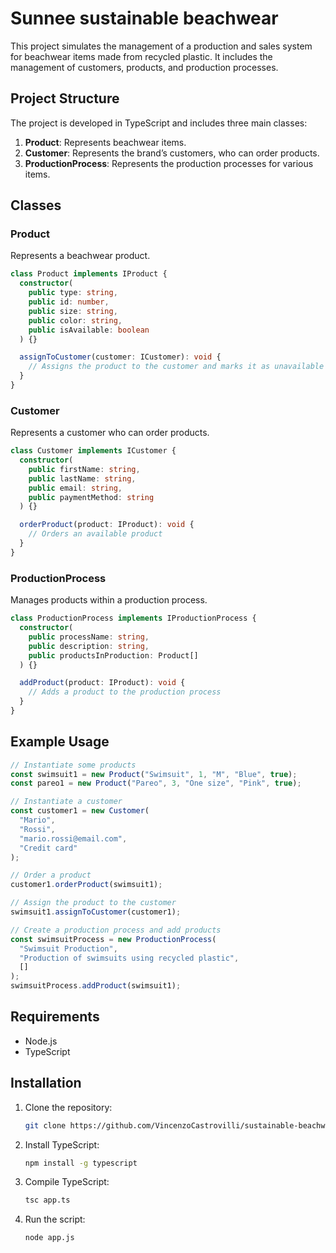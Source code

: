 # Sunnee sustainable beachwear

This project simulates the management of a production and sales system for beachwear items made from recycled plastic. It includes the management of customers, products, and production processes.

## Project Structure

The project is developed in TypeScript and includes three main classes:

1. **Product**: Represents beachwear items.
2. **Customer**: Represents the brand’s customers, who can order products.
3. **ProductionProcess**: Represents the production processes for various items.

## Classes

### Product

Represents a beachwear product.

```typescript
class Product implements IProduct {
  constructor(
    public type: string,
    public id: number,
    public size: string,
    public color: string,
    public isAvailable: boolean
  ) {}

  assignToCustomer(customer: ICustomer): void {
    // Assigns the product to the customer and marks it as unavailable
  }
}
```

### Customer

Represents a customer who can order products.

```typescript
class Customer implements ICustomer {
  constructor(
    public firstName: string,
    public lastName: string,
    public email: string,
    public paymentMethod: string
  ) {}

  orderProduct(product: IProduct): void {
    // Orders an available product
  }
}
```

### ProductionProcess

Manages products within a production process.

```typescript
class ProductionProcess implements IProductionProcess {
  constructor(
    public processName: string,
    public description: string,
    public productsInProduction: Product[]
  ) {}

  addProduct(product: IProduct): void {
    // Adds a product to the production process
  }
}
```

## Example Usage

```typescript
// Instantiate some products
const swimsuit1 = new Product("Swimsuit", 1, "M", "Blue", true);
const pareo1 = new Product("Pareo", 3, "One size", "Pink", true);

// Instantiate a customer
const customer1 = new Customer(
  "Mario",
  "Rossi",
  "mario.rossi@email.com",
  "Credit card"
);

// Order a product
customer1.orderProduct(swimsuit1);

// Assign the product to the customer
swimsuit1.assignToCustomer(customer1);

// Create a production process and add products
const swimsuitProcess = new ProductionProcess(
  "Swimsuit Production",
  "Production of swimsuits using recycled plastic",
  []
);
swimsuitProcess.addProduct(swimsuit1);
```

## Requirements

- Node.js
- TypeScript

## Installation

1. Clone the repository:

   ```bash
   git clone https://github.com/VincenzoCastrovilli/sustainable-beachwear.git
   ```

2. Install TypeScript:

   ```bash
   npm install -g typescript
   ```

3. Compile TypeScript:

   ```bash
   tsc app.ts
   ```

4. Run the script:
   ```bash
   node app.js
   ```

